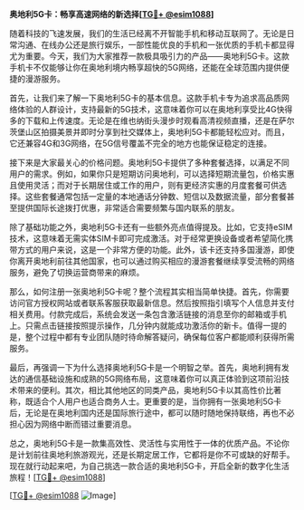 **奥地利5G卡：畅享高速网络的新选择[[TG💪+ @esim1088](https://t.me/s/esim1088)]**

随着科技的飞速发展，我们的生活已经离不开智能手机和移动互联网了。无论是日常沟通、在线办公还是旅行娱乐，一部性能优良的手机和一张优质的手机卡都显得尤为重要。今天，我们为大家推荐一款极具吸引力的产品——奥地利5G卡。这款手机卡不仅能够让你在奥地利境内畅享超快的5G网络，还能在全球范围内提供便捷的漫游服务。

首先，让我们来了解一下奥地利5G卡的基本信息。这款手机卡专为追求高品质网络体验的人群设计，支持最新的5G技术，这意味着你可以在奥地利享受比4G快得多的下载和上传速度。无论是在维也纳街头漫步时观看高清视频直播，还是在萨尔茨堡山区拍摄美景并即时分享到社交媒体上，奥地利5G卡都能轻松应对。而且，它还兼容4G和3G网络，在5G信号覆盖不完全的地方也能保证稳定的连接。

接下来是大家最关心的价格问题。奥地利5G卡提供了多种套餐选择，以满足不同用户的需求。例如，如果你只是短期访问奥地利，可以选择短期流量包，价格实惠且使用灵活；而对于长期居住或工作的用户，则有更经济实惠的月度套餐可供选择。这些套餐通常包括一定量的本地通话分钟数、短信以及数据流量，部分套餐甚至提供国际长途拨打优惠，非常适合需要频繁与国内联系的朋友。

除了基础功能之外，奥地利5G卡还有一些额外亮点值得提及。比如，它支持eSIM技术，这意味着无需实体SIM卡即可完成激活。对于经常更换设备或者希望简化携带方式的用户来说，这是一个非常方便的功能。此外，该卡还支持多国漫游，即使你离开奥地利前往其他国家，也可以通过购买相应的漫游套餐继续享受流畅的网络服务，避免了切换运营商带来的麻烦。

那么，如何注册一张奥地利5G卡呢？整个流程其实相当简单快捷。首先，你需要访问官方授权网站或者联系客服获取最新信息。然后按照指引填写个人信息并支付相关费用。付款完成后，系统会发送一条包含激活链接的消息至你的邮箱或手机上。只需点击链接按照提示操作，几分钟内就能成功激活你的新卡。值得一提的是，整个过程中都有专业团队随时待命解答疑问，确保每位客户都能顺利获得所需服务。

最后，再强调一下为什么选择奥地利5G卡是一个明智之举。首先，奥地利拥有发达的通信基础设施和成熟的5G网络布局，这意味着你可以真正体验到这项前沿技术带来的便利。其次，相比其他地区的同类产品，奥地利5G卡以其高性价比著称，既适合个人用户也适合商务人士。更重要的是，当你拥有一张奥地利5G卡后，无论是在奥地利国内还是国际旅行途中，都可以随时随地保持联络，再也不必担心因为网络中断而错过重要消息。

总之，奥地利5G卡是一款集高效性、灵活性与实用性于一体的优质产品。不论你是计划前往奥地利旅游观光，还是长期定居工作，它都将是你不可或缺的好帮手。现在就行动起来吧，为自己挑选一款合适的奥地利5G卡，开启全新的数字化生活旅程！[[TG💪+ @esim1088](https://t.me/s/esim1088)]

[[TG💪+ @esim1088](https://t.me/s/esim1088) ![Image](https://i.postimg.cc/4NQfJmqS/Snipaste-2025-05-13-00-14-12.png)]